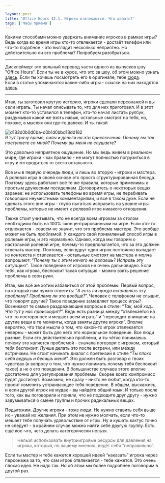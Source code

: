 ```yaml
---

layout: post
title: 'Office Hours 12.1: Игроки отвлекаются. Что делать?'
tags: ['Часы приёма']
---
```


Какими способами можно удержать внимание игроков в рамках игры? Ведь когда во время игры кто-то отвлекается - достаёт телефон или что-то подобное - это выглядит несколько неприятно. Но действительно ли это проблема? Попробуем разобраться.



* * *





Дисклеймер: это вольный перевод части одного из выпусков шоу "Office Hours". Если ты не в курсе, что это за шоу, об этом можно узнать [здесь](https://rpgbasement.xyz/2017-03-21-o_o_wtf/). Если ты хочешь посмотреть его в оригинале, тебе [сюда](https://www.youtube.com/playlist?list=PLAmPx8nWedFVGdrP2JmcYzdvZC8sWV5b4).  
Если в статье упоминаются какие-либо игры - ссылки на них находятся[ здесь](https://rpgbasement.xyz/2017-07-08-o_o_b_s/).





* * *



Итак, ты заготовил крутую историю, игроки сделали персонажей и вы сели играть. Ты начал описывать то, что для них приготовил. И в этот момент кто-то уставился в телефон, кто-то начал листать рулбук, раздумывая какой же взять навык, остальные смотрят на тебя, но, похоже, в мыслях они где-то далеко. И ты такой



![d182d0b0d0ba-d0b1d0bbd18dd182](https://wunderwaffla.files.wordpress.com/2017/09/d182d0b0d0ba-d0b1d0bbd18dd182.jpg)  
_Я тут трачу время, силы и деньги на эти приключения. Почему вы так поступаете со мной? Почему вы меня не слушаете?_



Это довольно неприятное ощущение. Но мы ведь живём в реальном мире, где игроки - как правило - не могут полностью погрузиться в игру и отгородиться от всего остального.

Все мы в первую очередь люди, и лишь во вторую - игроки и мастера. А ролевая игра в своей основе это просто структурированная беседа. Поэтому здесь работают всё те же правила, которые применимы к простым дружеским посиделкам. Договоритесь о некоторых вещах заранее: не использовать телефоны во время игры, не перебивать говорящих неуместными комментариями, и всё в таком духе. Если не сделать этого вне игры - глупо пытаться исправить на уровне игры проблемы, которые не имеют к ролевой игре никакого отношения. 

Также стоит учитывать, что не всегда всем игрокам за столом необходимо быть на 100% сконцентрированными на игре. Если кто-то отвлекается - совсем не значит, что это проблема мастера. Это вообще может не быть проблемой. У каждого свой приемлемый способ игры в ролевые игры, и это нормально. Однако, когда мы говорим о настольной ролевой игре, почему-то предполагается, что за это должен отвечать мастер. Поэтому, если вдруг один игрок постоянно выпадает из контекста и отвлекается - остальные смотрят на мастера и молча вопрошают: “_Почему ты с этим ничего не делаешь? Исправь эту ситуацию_”. Такое поведение от игроков не очень дальновидно. Если тебя, как игрока, беспокоит такая ситуация - можно взять решение проблемы в свои руки.

Итак, мы всё же хотим избавиться от этой проблемы. Первый вопрос, на который нам нужно ответить: “_А есть ли нужда исправлять эту проблему? Проблема ли это вообще?_”. Человек с телефоном не слышит, что говорят другие? Такое поведение замедляет процесс игры? Возникают те самые раздражающие вопросы в стиле: “_Так, мой ход… Что тут у нас происходит?_”. Ведь есть разница между “отвлекается на что-то постороннее и мешает всем играть” и “переводит внимание на другие вещи в те моменты, когда заняты другие игроки”. Вполне вероятно, что твои мысли о том, что какой-то игрок отвлекается неверны - может быть для него это нормальное поведение. Все люди разные. Если это действительно проблема, и ты чётко понимаешь почему это является проблемой - сначала поговори с игроком, который тебя беспокоит. Лучше делать это после встречи, или между встречами. Не стоит начинать диалог с претензий в стиле “_Ты плохо себя ведешь и бесишь меня!_”. Это должен быть разговор о твоих чувствах (к вопросу о том, что нужно понимать почему тебя беспокоит такое) а не о его поведении. В большинстве случаев этого вполне достаточно для урегулирования проблемы. Скорее всего компромисс будет достигнут. Возможно, не сразу - никто не любит, когда кто-то просит изменить устраивающее тебя поведение. В общем, выскажись, и если другой игрок не мудак - вы найдёте общий язык. И только после того, как вы поговорили и поняли, что не подходите друг другу - нужно задумываться о смене группы и прочих радикальных вещах.

Подытожим. Другие игроки - тоже люди. Не нужно ставить себя выше их - уважай их желания. При этом не нужно молчать, если что-то мешает тебе получать удовольствие от игры. Ну и кушать кактус точно не следует - в крайнем случае можно найти себе другую группу. Есть ещё кое-что, чего делать категорически нельзя.



> Нельзя использовать внутриигровые ресурсы для давления на игрока, который, по вашему мнению, ведёт себя “неправильно”.



Если ты мастер и тебе кажется хорошей идеей “наказать” игрока через персонажа за то, что сам игрок отвлекается - тебе кажется. Это очень плохая идея. Не надо так. Но об этом мы более подробнее поговорим в другой раз.



* * *











